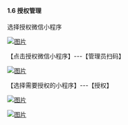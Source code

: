 #### 1.6 授权管理

选择授权微信小程序

[![图片](https://qrss.gameseed.cn/shareyou/doc/pro/6feb8257-d0e5-4d27-a43d-ca0de967ecf9.015.png "图片")](https://qrss.gameseed.cn/shareyou/doc/pro/6feb8257-d0e5-4d27-a43d-ca0de967ecf9.015.png)

【点击授权微信小程序】---【管理员扫码】

[![图片](https://qrss.gameseed.cn/shareyou/doc/pro/1.png "图片")](https://qrss.gameseed.cn/shareyou/doc/pro/1.png)

【选择需要授权的小程序】---【授权】

[![图片](https://qrss.gameseed.cn/shareyou/doc/pro/2.jpg "图片")](https://qrss.gameseed.cn/shareyou/doc/pro/2.jpg)

[![图片](https://qrss.gameseed.cn/shareyou/doc/pro/3.jpg "图片")](https://qrss.gameseed.cn/shareyou/doc/pro/3.jpg)